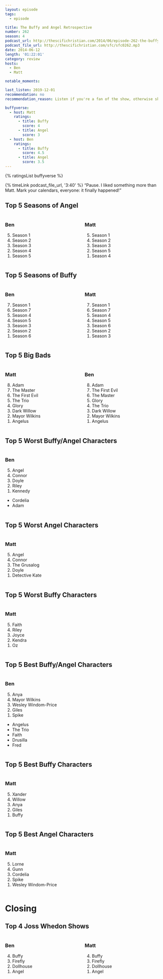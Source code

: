 ```yaml
---
layout: episode
tags:
  - episode

title: The Buffy and Angel Retrospective
number: 262
season: 4
podcast_url: http://thescifichristian.com/2014/06/episode-262-the-buffy-and-angel-retrospective/
podcast_file_url: http://thescifichristian.com/sfc/sfc0262.mp3
date: 2014-06-12
length: '01:22:01'
category: review
hosts:
  - Ben
  - Matt

notable_moments: 

last_listen: 2019-12-01
recommendation: no
recommendation_reason: Listen if you're a fan of the show, otherwise skip.

buffyverse:
  - host: Matt
    ratings: 
      - title: Buffy
        score: 4
      - title: Angel
        score: 3
  - host: Ben
    ratings: 
      - title: Buffy
        score: 4.5
      - title: Angel
        score: 3.5
---
```


{% ratingsList buffyverse %}

<div class="quote">
  {% timeLink podcast_file_url, '3:40' %}
  <q class="ben">Pause. I liked something more than Matt. Mark your calendars, everyone: it finally happened!</q>
</div>

<div class="top-five">
  <h2 class="has-text-centered">Top 5 Seasons of Angel</h2>
  <div class="columns">
    <div class="column ben">
      <h3>Ben</h3>
      <ol reversed>
        <li>Season 1
        <li>Season 2
        <li>Season 3
        <li>Season 4
        <li>Season 5
      </ol>
    </div>
    <div class="column matt">
      <h3>Matt</h3>
      <ol reversed>
        <li>Season 1
        <li>Season 2
        <li>Season 3
        <li>Season 5
        <li>Season 4
      </ol>
    </div>
  </div>
</div>

<div class="top-five">
  <h2 class="has-text-centered">Top 5 Seasons of Buffy</h2>
  <div class="columns">
    <div class="column ben">
      <h3>Ben</h3>
      <ol reversed>
        <li>Season 1
        <li>Season 7
        <li>Season 4
        <li>Season 5
        <li>Season 3
        <li>Season 2
        <li>Season 6
      </ol>
    </div>
    <div class="column matt">
      <h3>Matt</h3>
      <ol reversed>
        <li>Season 1
        <li>Season 7
        <li>Season 4
        <li>Season 5
        <li>Season 6
        <li>Season 2
        <li>Season 3
      </ol>
    </div>
  </div>
</div>

<div class="top-five">
  <h2 class="has-text-centered">Top 5 Big Bads</h2>
  <div class="columns">
    <div class="column matt">
      <h3>Matt</h3>
      <ol reversed>
        <li>Adam
        <li>The Master
        <li>The First Evil
        <li>The Trio
        <li>Glory
        <li>Dark Willow
        <li>Mayor Wilkins
        <li>Angelus
      </ol>
    </div>
    <div class="column ben">
      <h3>Ben</h3>
      <ol reversed>
        <li>Adam
        <li>The First Evil
        <li>The Master
        <li>Glory
        <li>The Trio
        <li>Dark Willow
        <li>Mayor Wilkins
        <li>Angelus
      </ol>
    </div>
  </div>
</div>

<div class="top-five">
  <h2 class="has-text-centered">Top 5 Worst Buffy/Angel Characters</h2>
  <div class="columns">
    <div class="column ben">
      <h3>Ben</h3>
      <ol reversed>
        <li>Angel
        <li>Connor
        <li>Doyle
        <li>Riley
        <li>Kennedy
      </ol>
      <ul class="runner-ups">
        <li>Cordelia
        <li>Adam
      </ul>
    </div>
  </div>
</div>

<div class="top-five">
  <h2 class="has-text-centered">Top 5 Worst Angel Characters</h2>
  <div class="columns">
    <div class="column matt">
      <h3>Matt</h3>
      <ol reversed>
        <li>Angel
        <li>Connor
        <li>The Grusalog
        <li>Doyle
        <li>Detective Kate
      </ol>
    </div>
  </div>
</div>

<div class="top-five">
  <h2 class="has-text-centered">Top 5 Worst Buffy Characters</h2>
  <div class="columns">
    <div class="column ben">
      <h3>Matt</h3>
      <ol reversed>
        <li>Faith
        <li>Riley
        <li>Joyce
        <li>Kendra
        <li>Oz
      </ol>
    </div>
  </div>
</div>

<div class="top-five">
  <h2 class="has-text-centered">Top 5 Best Buffy/Angel Characters</h2>
  <div class="columns">
    <div class="column ben">
      <h3>Ben</h3>
      <ol reversed>
        <li>Anya
        <li>Mayor Wilkins
        <li>Wesley Windom-Price
        <li>Giles
        <li>Spike
      </ol>
      <ul class="runner-ups">
        <li>Angelus
        <li>The Trio
        <li>Faith
        <li>Drusilla
        <li>Fred
      </ul>
    </div>
  </div>
</div>

<div class="top-five">
  <h2 class="has-text-centered">Top 5 Best Buffy Characters</h2>
  <div class="columns">
    <div class="column matt">
      <h3>Matt</h3>
      <ol reversed>
        <li>Xander
        <li>Willow
        <li>Anya
        <li>Giles
        <li>Buffy
      </ol>
    </div>
  </div>
</div>

<div class="top-five">
  <h2 class="has-text-centered">Top 5 Best Angel Characters</h2>
  <div class="columns">
    <div class="column matt">
      <h3>Matt</h3>
      <ol reversed>
        <li>Lorne
        <li>Gunn
        <li>Cordelia
        <li>Spike
        <li>Wesley Windom-Price
      </ol>
    </div>
  </div>
</div>



# Closing
<div class="top-five">
  <h2 class="has-text-centered">Top 4 Joss Whedon Shows</h2>
  <div class="columns">
    <div class="column ben">
      <h3>Ben</h3>
      <ol reversed>
        <li>Buffy
        <li>Firefly
        <li>Dollhouse
        <li>Angel
      </ol>
    </div>
    <div class="column matt">
      <h3>Matt</h3>
      <ol reversed>
        <li>Buffy
        <li>Firefly
        <li>Dollhouse
        <li>Angel
      </ol>
    </div>
  </div>
</div>